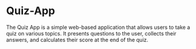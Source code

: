 # Quiz-App
The Quiz App is a simple web-based application that allows users to take a quiz on various topics. It presents questions to the user, collects their answers, and calculates their score at the end of the quiz.
